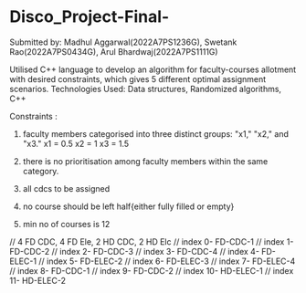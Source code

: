 # Disco_Project-Final-
Submitted by: Madhul Aggarwal(2022A7PS1236G), Swetank Rao(2022A7PS0434G), Arul Bhardwaj(2022A7PS1111G)



Utilised C++ language to develop an algorithm for faculty-courses allotment with desired constraints, which gives 5 different optimal assignment scenarios.
Technologies Used: Data structures, Randomized algorithms, C++

Constraints : 
1. faculty members categorised into three distinct groups: "x1," "x2," and "x3."
x1 = 0.5
x2 = 1
x3 = 1.5

2.  there is no prioritisation among faculty members within the same category.

3. all cdcs to be assigned

4. no course should be left half{either fully filled or empty}

5. min no of courses is 12

// 4 FD CDC, 4 FD Ele, 2 HD CDC, 2 HD Elc 
// index 0- FD-CDC-1
// index 1- FD-CDC-2
// index 2- FD-CDC-3
// index 3- FD-CDC-4
// index 4- FD-ELEC-1
// index 5- FD-ELEC-2
// index 6- FD-ELEC-3
// index 7- FD-ELEC-4
// index 8- FD-CDC-1
// index 9- FD-CDC-2
// index 10- HD-ELEC-1
// index 11- HD-ELEC-2
